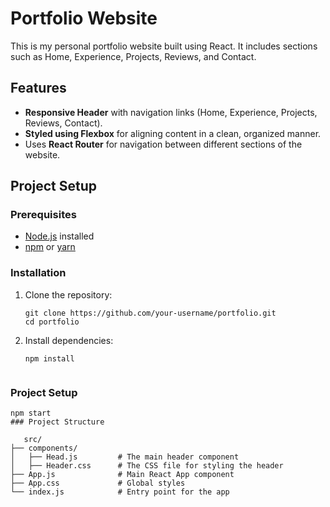 # Portfolio Website

This is my personal portfolio website built using React. It includes sections such as Home, Experience, Projects, Reviews, and Contact.

## Features
- **Responsive Header** with navigation links (Home, Experience, Projects, Reviews, Contact).
- **Styled using Flexbox** for aligning content in a clean, organized manner.
- Uses **React Router** for navigation between different sections of the website.




## Project Setup

### Prerequisites
- [Node.js](https://nodejs.org/) installed
- [npm](https://www.npmjs.com/) or [yarn](https://yarnpkg.com/)

### Installation
1. Clone the repository:
   ```
   git clone https://github.com/your-username/portfolio.git
   cd portfolio
2. Install dependencies:
   ```
   npm install


### Project Setup
   ```
   npm start
### Project Structure
   ```
       src/
    ├── components/
    │   ├── Head.js         # The main header component
    │   ├── Header.css      # The CSS file for styling the header
    ├── App.js              # Main React App component
    ├── App.css             # Global styles
    └── index.js            # Entry point for the app









